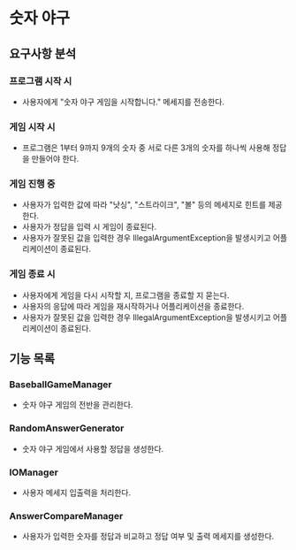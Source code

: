 # 숫자 야구
## 요구사항 분석
### 프로그램 시작 시
- 사용자에게 "숫자 야구 게임을 시작합니다." 메세지를 전송한다.

### 게임 시작 시
- 프로그램은 1부터 9까지 9개의 숫자 중 서로 다른 3개의 숫자를 하나씩 사용해 정답을 만들어야 한다.

### 게임 진행 중
- 사용자가 입력한 값에 따라 "낫싱", "스트라이크", "볼" 등의 메세지로 힌트를 제공한다.
- 사용자가 정답을 입력 시 게임이 종료된다.
- 사용자가 잘못된 값을 입력한 경우 IllegalArgumentException을 발생시키고 어플리케이션이 종료된다.

### 게임 종료 시
- 사용자에게 게임을 다시 시작할 지, 프로그램을 종료할 지 묻는다.
- 사용자의 응답에 따라 게임을 재시작하거나 어플리케이션을 종료한다.
- 사용자가 잘못된 값을 입력한 경우 IllegalArgumentException을 발생시키고 어플리케이션이 종료된다.

## 기능 목록
### BaseballGameManager
- 숫자 야구 게임의 전반을 관리한다. 

### RandomAnswerGenerator
- 숫자 야구 게임에서 사용할 정답을 생성한다.

### IOManager
- 사용자 메세지 입출력을 처리한다.

### AnswerCompareManager
- 사용자가 입력한 숫자를 정답과 비교하고 정답 여부 및 출력 메세지를 생성한다.